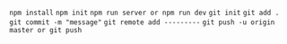 
`npm install`
`npm init`
`npm run server or npm run dev`
`git init`
`git add .`
`git commit -m "message"`
`git remote add ---------`
`git push -u origin master or git push`
